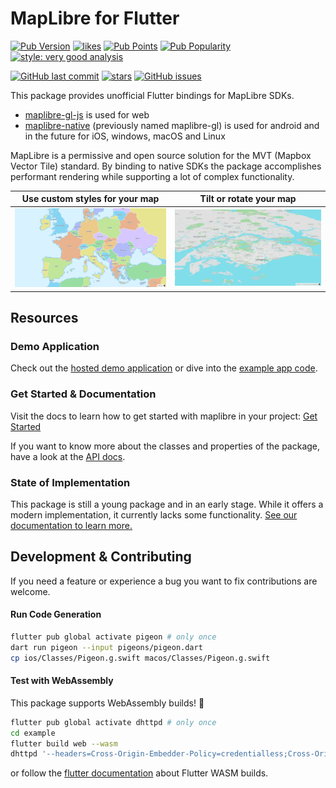 # MapLibre for Flutter

[![Pub Version](https://img.shields.io/pub/v/maplibre)](https://pub.dev/packages/maplibre)
[![likes](https://img.shields.io/pub/likes/maplibre?logo=flutter)](https://pub.dev/packages/maplibre)
[![Pub Points](https://img.shields.io/pub/points/maplibre)](https://pub.dev/packages/maplibre/score)
[![Pub Popularity](https://img.shields.io/pub/popularity/maplibre)](https://pub.dev/packages/maplibre)
[![style: very good analysis](https://img.shields.io/badge/style-very_good_analysis-B22C89.svg)](https://pub.dev/packages/very_good_analysis)

[![GitHub last commit](https://img.shields.io/github/last-commit/josxha/flutter-maplibre)](https://github.com/josxha/flutter-maplibre)
[![stars](https://badgen.net/github/stars/josxha/flutter-maplibre?label=stars&color=green&icon=github)](https://github.com/josxha/flutter-maplibre/stargazers)
[![GitHub issues](https://img.shields.io/github/issues/josxha/flutter-maplibre)](https://github.com/josxha/flutter-maplibre/issues)

This package provides unofficial Flutter bindings for MapLibre SDKs.

- [maplibre-gl-js](https://github.com/maplibre/maplibre-gl-js) is used for web
- [maplibre-native](https://github.com/maplibre/maplibre-native) (previously
  named maplibre-gl) is used for android and in the future for iOS,
  windows, macOS and Linux

MapLibre is a permissive and open source solution for the MVT 
(Mapbox Vector Tile) standard. By binding to native SDKs the package 
accomplishes performant rendering while supporting a lot of complex 
functionality.

<table>
<thead>
<th>Use custom styles for your map</th>
<th>Tilt or rotate your map</th>
</thead>
<tbody>
<tr>
<td><img src="https://raw.githubusercontent.com/josxha/flutter-maplibre/d8e2c7daf15221f716a2ebbd63e57a317cb089ab/docs/static/img/showcase-map.jpg" alt="Custom styled map" /></td>
<td><img src="https://raw.githubusercontent.com/josxha/flutter-maplibre/d8e2c7daf15221f716a2ebbd63e57a317cb089ab/docs/static/img/showcase-tilt.jpg" alt="Tilted and rotated map" /></td>
</tr>
</tbody>
</table>

## Resources

### Demo Application

Check out the [hosted demo application](https://flutter-maplibre.pages.dev/demo)
or dive into
the [example app code](https://github.com/josxha/flutter-maplibre/tree/main/example/lib).

### Get Started & Documentation

Visit the docs to learn how to get started with maplibre in your
project: [Get Started](https://flutter-maplibre.pages.dev/docs/category/getting-started)

If you want to know more about the classes and properties of the package, have
a look at
the [API docs](https://pub.dev/documentation/maplibre/latest/maplibre/maplibre-library.html).

### State of Implementation

This package is still a young package and in an early stage.
While it offers a modern implementation, it currently lacks some
functionality. [See our documentation to learn more.](https://flutter-maplibre.pages.dev/docs/features/supported-features)

## Development & Contributing

If you need a feature or experience a bug you want to fix contributions are
welcome.

#### Run Code Generation

```bash
flutter pub global activate pigeon # only once
dart run pigeon --input pigeons/pigeon.dart 
cp ios/Classes/Pigeon.g.swift macos/Classes/Pigeon.g.swift
```

#### Test with WebAssembly

This package supports WebAssembly builds! 🥳

```bash
flutter pub global activate dhttpd # only once
cd example
flutter build web --wasm
dhttpd '--headers=Cross-Origin-Embedder-Policy=credentialless;Cross-Origin-Opener-Policy=same-origin' --path=build/web
```

or follow
the [flutter documentation](https://docs.flutter.dev/platform-integration/web/wasm#serving-wasm-locally)
about Flutter WASM builds.